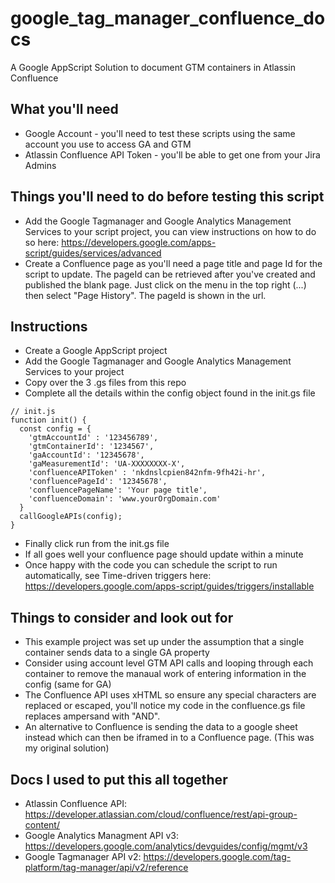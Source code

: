 # google_tag_manager_confluence_docs
A Google AppScript Solution to document GTM containers in Atlassin Confluence

## What you'll need
- Google Account - you'll need to test these scripts using the same account you use to access GA and GTM
- Atlassin Confluence API Token - you'll be able to get one from your Jira Admins

## Things you'll need to do before testing this script
- Add the Google Tagmanager and Google Analytics Management Services to your script project, you can view instructions on how to do so here: https://developers.google.com/apps-script/guides/services/advanced
- Create a Confluence page as you'll need a page title and page Id for the script to update.  The pageId can be retrieved after you've created and published the blank page.  Just click on the menu in the top right (...) then select "Page History".  The pageId is shown in the url.

## Instructions
- Create a Google AppScript project
- Add the Google Tagmanager and Google Analytics Management Services to your project
- Copy over the 3 .gs files from this repo
- Complete all the details within the config object found in the init.gs file
```
// init.js
function init() {
  const config = {
    'gtmAccountId' : '123456789',
    'gtmContainerId': '1234567',
    'gaAccountId': '12345678',
    'gaMeasurementId': 'UA-XXXXXXXX-X',
    'confluenceAPIToken' : 'nkdnslcpien842nfm-9fh42i-hr',
    'confluencePageId': '12345678',
    'confluencePageName': 'Your page title',
    'confluenceDomain': 'www.yourOrgDomain.com'
  }
  callGoogleAPIs(config);
}
```
- Finally click run from the init.gs file
- If all goes well your confluence page should update within a minute
- Once happy with the code you can schedule the script to run automatically, see Time-driven triggers here: https://developers.google.com/apps-script/guides/triggers/installable

## Things to consider and look out for
- This example project was set up under the assumption that a single container sends data to a single GA property
- Consider using account level GTM API calls and looping through each container to remove the manaual work of entering information in the config (same for GA)
- The Confluence API uses xHTML so ensure any special characters are replaced or escaped, you'll notice my code in the confluence.gs file replaces ampersand with "AND".
- An alternative to Confluence is sending the data to a google sheet instead which can then be iframed in to a Confluence page. (This was my original solution)

## Docs I used to put this all together
- Atlassin Confluence API: https://developer.atlassian.com/cloud/confluence/rest/api-group-content/
- Google Analytics Managment API v3: https://developers.google.com/analytics/devguides/config/mgmt/v3
- Google Tagmanager API v2: https://developers.google.com/tag-platform/tag-manager/api/v2/reference






